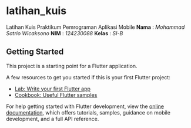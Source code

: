 # latihan_kuis

Latihan Kuis Praktikum Pemrograman Aplikasi Mobile
**Nama** : _Mohammad Satrio Wicaksono_
**NIM** : _124230088_
**Kelas** : _SI-B_

## Getting Started

This project is a starting point for a Flutter application.

A few resources to get you started if this is your first Flutter project:

- [Lab: Write your first Flutter app](https://docs.flutter.dev/get-started/codelab)
- [Cookbook: Useful Flutter samples](https://docs.flutter.dev/cookbook)

For help getting started with Flutter development, view the
[online documentation](https://docs.flutter.dev/), which offers tutorials,
samples, guidance on mobile development, and a full API reference.
